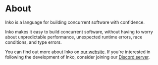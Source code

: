 # About

Inko is a language for building concurrent software with confidence.

Inko makes it easy to build concurrent software, without having to worry about
unpredictable performance, unexpected runtime errors, race conditions, and type
errors.

You can find out more about Inko on [our website](https://inko-lang.org/). If
you're interested in following the development of Inko, consider joining our
[Discord server](https://discord.gg/seeURxHxCb).
